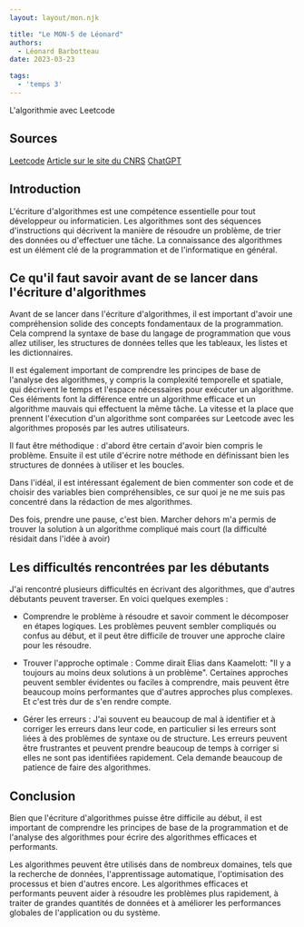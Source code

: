 ```yaml
---
layout: layout/mon.njk

title: "Le MON-5 de Léonard"
authors:
  - Léonard Barbotteau
date: 2023-03-23

tags:
  - 'temps 3'
---
```


<!-- début résumé -->
L'algorithmie avec Leetcode
<!-- fin résumé -->

## Sources
[Leetcode](https://leetcode.com)
[Article sur le site du CNRS](https://perso.liris.cnrs.fr/pierre-antoine.champin/enseignement/algo/cours/algo/bonnes_pratiques.html)
[ChatGPT](https://chat.openai.com/chat)

## Introduction
L'écriture d'algorithmes est une compétence essentielle pour tout développeur ou informaticien. Les algorithmes sont des séquences d'instructions qui décrivent la manière de résoudre un problème, de trier des données ou d'effectuer une tâche. La connaissance des algorithmes est un élément clé de la programmation et de l'informatique en général.

## Ce qu'il faut savoir avant de se lancer dans l'écriture d'algorithmes
Avant de se lancer dans l'écriture d'algorithmes, il est important d'avoir une compréhension solide des concepts fondamentaux de la programmation. Cela comprend la syntaxe de base du langage de programmation que vous allez utiliser, les structures de données telles que les tableaux, les listes et les dictionnaires.

Il est également important de comprendre les principes de base de l'analyse des algorithmes, y compris la complexité temporelle et spatiale, qui décrivent le temps et l'espace nécessaires pour exécuter un algorithme. Ces éléments font la différence entre un algorithme efficace et un algorithme mauvais qui effectuent la même tâche. La vitesse et la place que prennent l'éxecution d'un algorithme sont comparées sur Leetcode avec les algorithmes proposés par les autres utilisateurs. 

Il faut être méthodique : d'abord être certain d'avoir bien compris le problème. Ensuite il est utile d'écrire notre méthode en définissant bien les structures de données à utiliser et les boucles.

Dans l'idéal, il est intéressant également de bien commenter son code et de choisir des variables bien compréhensibles, ce sur quoi je ne me suis pas concentré dans la rédaction de mes algorithmes.

Des fois, prendre une pause, c'est bien. Marcher dehors m'a permis de trouver la solution à un algorithme compliqué mais court (la difficulté résidait dans l'idée à avoir)

## Les difficultés rencontrées par les débutants
J'ai rencontré plusieurs difficultés en écrivant des algorithmes, que d'autres débutants peuvent traverser. En voici quelques exemples :

- Comprendre le problème à résoudre et savoir comment le décomposer en étapes logiques. Les problèmes peuvent sembler compliqués ou confus au début, et il peut être difficile de trouver une approche claire pour les résoudre.

- Trouver l'approche optimale : Comme dirait Elias dans Kaamelott: "Il y a toujours au moins deux solutions à un problème". Certaines approches peuvent sembler évidentes ou faciles à comprendre, mais peuvent être beaucoup moins performantes que d'autres approches plus complexes. Et c'est très dur de s'en rendre compte.

- Gérer les erreurs : J'ai souvent eu beaucoup de mal à identifier et à corriger les erreurs dans leur code, en particulier si les erreurs sont liées à des problèmes de syntaxe ou de structure. Les erreurs peuvent être frustrantes et peuvent prendre beaucoup de temps à corriger si elles ne sont pas identifiées rapidement. Cela demande beaucoup de patience de faire des algorithmes.

## Conclusion
Bien que l'écriture d'algorithmes puisse être difficile au début, il est important de comprendre les principes de base de la programmation et de l'analyse des algorithmes pour écrire des algorithmes efficaces et performants.

Les algorithmes peuvent être utilisés dans de nombreux domaines, tels que la recherche de données, l'apprentissage automatique, l'optimisation des processus et bien d'autres encore. Les algorithmes efficaces et performants peuvent aider à résoudre les problèmes plus rapidement, à traiter de grandes quantités de données et à améliorer les performances globales de l'application ou du système.

